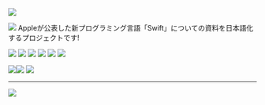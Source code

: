 <img src="http://www.bk.mufg.jp/imgs/top/renew/ttl_import.gif">


<img src="http://www.bk.mufg.jp/imgs/top/renew/img_import.gif"> Appleが公表した新プログラミング言語「Swift」についての資料を日本語化するプロジェクトです!

<img  src="http://www.suzuki.co.jp/car/swift/home/img/dje1.jpg">

<img src="http://upload.wikimedia.org/wikipedia/commons/thumb/3/3e/LXDE-logo.svg/551px-LXDE-logo.svg.png">



<img src="http://gyazo.com/691368dbb1ec83e8db3fc7c33d67ac08.png">



<img src="http://upload.wikimedia.org/wikipedia/commons/e/e9/Taylor_Swift_Speak_Now_Tour_2011_4.jpg">



<img src="http://www.suzuki.co.jp/car/swift/home/img/btn_accessory.jpg">


<img src="http://www.geeky-gadgets.com/wp-content/uploads/2009/10/ctrl-shift-key-lamp_2.jpg">

<img
 style ="float:left; " src="http://asset.zcache.com/assets/graphics/s.gif">

<img  src="http://www.s-alto.jp/images/top_main_img_3.jpg">

<img src="http://gyazo.com/691368dbb1ec83e8db3fc7c33d67ac08.png">

<hr>

<img src="http://gyazo.com/0eb66b42658d2e68c319551bf47d619f.png">


